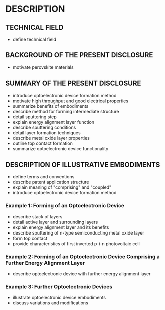 # DESCRIPTION

## TECHNICAL FIELD

- define technical field

## BACKGROUND OF THE PRESENT DISCLOSURE

- motivate perovskite materials

## SUMMARY OF THE PRESENT DISCLOSURE

- introduce optoelectronic device formation method
- motivate high throughput and good electrical properties
- summarize benefits of embodiments
- describe method for forming intermediate structure
- detail sputtering step
- explain energy alignment layer function
- describe sputtering conditions
- detail layer formation techniques
- describe metal oxide layer properties
- outline top contact formation
- summarize optoelectronic device functionality

## DESCRIPTION OF ILLUSTRATIVE EMBODIMENTS

- define terms and conventions
- describe patent application structure
- explain meaning of "comprising" and "coupled"
- introduce optoelectronic device formation method

### Example 1: Forming of an Optoelectronic Device

- describe stack of layers
- detail active layer and surrounding layers
- explain energy alignment layer and its benefits
- describe sputtering of n-type semiconducting metal oxide layer
- form top contact
- provide characteristics of first inverted p-i-n photovoltaic cell

### Example 2: Forming of an Optoelectronic Device Comprising a Further Energy Alignment Layer

- describe optoelectronic device with further energy alignment layer

### Example 3: Further Optoelectronic Devices

- illustrate optoelectronic device embodiments
- discuss variations and modifications

